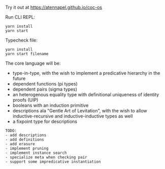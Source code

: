 Try it out at https://atennapel.github.io/coc-os

Run CLI REPL:
```
yarn install
yarn start
```

Typecheck file:
```
yarn install
yarn start filename
```

The core language will be:
- type-in-type, with the wish to implement a predicative hierarchy in the future
- dependent functions (pi types)
- dependent pairs (sigma types)
- an heterogenous equality type with definitional uniqueness of identity proofs (UIP)
- booleans with an induction primitive
- descriptions ala "Gentle Art of Levitation", with the wish to allow inductive-recursive and inductive-inductive types as well
- a fixpoint type for descriptions

```
TODO:
- add descriptions
- add definitions
- add erasure
- implement pruning
- implement instance search
- specialize meta when checking pair
- support some impredicative instantiation
```
